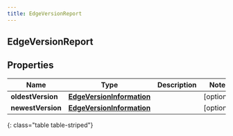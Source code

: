 ```yaml
---
title: EdgeVersionReport
---
```

## EdgeVersionReport


## Properties

| Name | Type | Description | Notes |
| ------------ | ------------- | ------------- | ------------- |
| **oldestVersion** | <!----><!---->[**EdgeVersionInformation**](EdgeVersionInformation.html)<!----> |  |  [optional] |
| **newestVersion** | <!----><!---->[**EdgeVersionInformation**](EdgeVersionInformation.html)<!----> |  |  [optional] |
{: class="table table-striped"}



